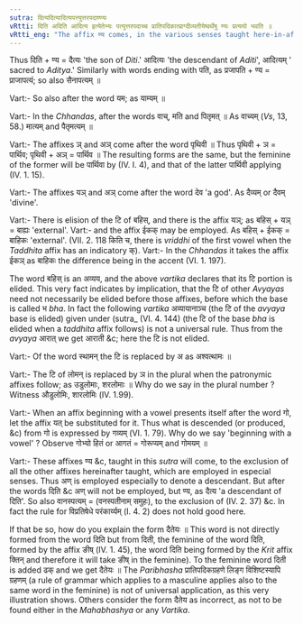 ```yaml
---
sutra: दित्यदित्यादित्यपत्त्युत्तरपदाण्ण्यः
vRtti: दिति अदिति आदित्य इत्येतेभ्यः पत्युत्तरपदाच्च प्रातिपदिकात्प्राग्दीव्यतीयेष्वर्थेषु ण्यः प्रत्ययो भवति ॥
vRtti_eng: "The affix ण्य comes, in the various senses taught here-in-after antecedently to _tena_ _divyati_ &c, after the Proper Names, _Diti_, _Aditi_, and _Aditya_; and that which has the word पति at its final member."
---
```

Thus दिति + ण्य = दैत्यः 'the son of _Diti_.' आदित्यः 'the descendant of _Aditi_', आदित्यम् ' sacred to _Aditya_.' Similarly with words ending with पति, as प्रजापति + ण्य = प्राजापत्यं; so also सैनापत्यम् ॥

Vart:- So also after the word यम; as याम्यम् ॥

Vart:- In the _Chhandas_, after the words वाच्, मति and पितृमत् ॥ As वाच्यम् (_Vs_, 13, 58.) मात्यम् and पैतृमत्यम् ॥

Vart:- The affixes ञ् and अञ् come after the word पृथिवी ॥ Thus पृथिवी + ञ = पार्थिव; पृथिवी + अञ् = पार्थिव ॥ The resulting forms are the same, but the feminine of the former will be पार्थिवा by (IV. I. 4), and that of the latter पार्थिवी applying (IV. 1. 15).

Vart:- The affixes यञ् and अञ् come after the word देव 'a god'. As दैव्यम् or दैवम् 'divine'.

Vart:- There is elision of the टि of बहिस्, and there is the affix यञ्; as बहिस् + यञ् = बाह्यः 'external'. Vart:- and the affix ईकक् may be employed. As बहिस् + ईकक् = बाहिकः 'external'. (VII. 2. 118 किति च, there is _vriddhi_ of the first vowel when the _Taddhita_ affix has an indicatory क्). Vart:- In the _Chhandas_ it takes the affix ईकञ् as बाहिकः the difference being in the accent (VI. 1. 197).

The word बहिस् is an अव्यय, and the above _vartika_ declares that its टि portion is elided. This very fact indicates by implication, that the टि of other _Avyayas_ need not necessarily be elided before those affixes, before which the base is called भ _bha_. In fact the following _vartika_ अव्यायानाञ्च (the टि of the _avyaya_ base is elided) given under (sutra_ (VI. 4. 144) (the टि of the base _bha_ is elided when a _taddhita_ affix follows) is not a universal rule. Thus from the _avyaya_ आरात् we get आराती &c; here the टि is not elided.

Vart:- Of the word स्थामन् the टि is replaced by अ as अश्वत्थामः ॥

Vart:- The टि of लोमन् is replaced by ञ in the plural when the patronymic affixes follow; as उडुलोमाः, शरलोमाः ॥ Why do we say in the plural number ? Witness औडुलोमिः, शारलोमिः (IV. 1.99).

Vart:- When an affix beginning with a vowel presents itself after the word गो, let the affix यत् be substituted for it. Thus what is descended (or produced, &c) from गो is expressed by गव्यम् (VI. 1. 79). Why do we say 'beginning with a vowel' ? Observe गोभ्यो हितं or आगतं = गोरूप्यम् and गोमयम् ॥

Vart:- These affixes ण्य &c, taught in this _sutra_ will come, to the exclusion of all the other affixes hereinafter taught, which are employed in especial senses. Thus अण् is employed especially to denote a descendant. But after the words दिति &c अण् will not be employed, but ण्य, as दैत्य 'a descendant of दिति'. So also वानस्पत्यम् = (वनस्पतीनाम् समुहः), to the exclusion of (IV. 2. 37) &c. In fact the rule for विप्रतिषेधे परंकार्य्यम् (I. 4. 2) does not hold good here.

If that be so, how do you explain the form दैतेयः ॥ This word is not directly formed from the word दिति but from दिती, the feminine of the word दिति, formed by the affix ङीष् (IV. 1. 45), the word दिति being formed by the _Krit_ affix क्तिन् and therefore it will take ङीष् in the feminine). To the feminine word दिती is added ढक् and we get दैतेयः ॥ The _Paribhasha_ प्रातिपदिकग्रहणे लिङ्ग विशिष्टस्यापि ग्रहणम् (a rule of grammar which applies to a masculine applies also to the same word in the feminine) is not of universal application, as this very illustration shows. Others consider the form दैतेय as incorrect, as not to be found either in the _Mahabhashya_ or any _Vartika_.
